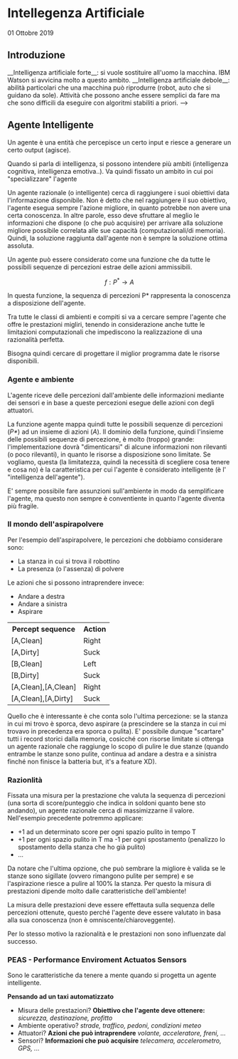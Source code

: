 # Intellegenza Artificiale
01 Ottobre 2019
## Introduzione
<!-->
__Intelligenza artificiale forte__: si vuole sostituire all'uomo la macchina. IBM Watson si avvicina molto a questo ambito.

__Intelligenza artificiale debole__: abilità particolari che una macchina può riprodurre (robot, auto che si guidano da sole).
Attività che possono anche essere semplici da fare ma che sono difficili da eseguire con algoritmi stabiliti a priori.
-->
## Agente Intelligente

Un agente è una entità che percepisce un certo input e riesce a generare un certo output (agisce).

Quando si parla di intelligenza, si possono intendere più ambiti (intelligenza cognitiva, intelligenza emotiva..). Va quindi fissato un ambito in cui poi "specializzare" l'agente

Un agente razionale (o intelligente) cerca di raggiungere i suoi obiettivi data l'informazione disponibile. Non è detto che nel raggiungere il suo obiettivo, l'agente esegua sempre l'azione migliore, in quanto potrebbe non avere una certa conoscenza. In altre parole, esso deve sfruttare al meglio le informazioni che dispone (o che può acquisire) per arrivare alla soluzione migliore possibile correlata alle sue capacità (computazionali/di memoria). Quindi, la soluzione raggiunta dall'agente non è sempre la soluzione ottima assoluta.

Un agente può essere considerato come una funzione che da tutte le possibili sequenze di percezioni estrae delle azioni ammissibili.

$$f : P^* \to A$$

In questa funzione, la sequenza di percezioni P* rappresenta la conoscenza a disposizione dell'agente.

Tra tutte le classi di ambienti e compiti si va a cercare sempre l'agente che offre le prestazioni migliri, tenendo in considerazione anche tutte le limitazioni computazionali che impediscono la realizzazione di una razionalità perfetta.

Bisogna quindi cercare di progettare il miglior programma date le risorse disponibili.

### Agente e ambiente

L'agente riceve delle percezioni dall'ambiente delle informazioni mediante dei sensori e in base a queste percezioni esegue delle azioni con degli attuatori.

La funzione agente mappa quindi tutte le possibili sequenze di percezioni (_P*_) ad un insieme di azioni (_A_). Il dominio della funzione, quindi l'insieme delle possibili sequenze di percezione, è molto (troppo) grande: l'implementazione dovrà "dimenticarsi" di alcune informazioni non rilevanti (o poco rilevanti), in quanto le risorse a disposizione sono limitate. Se vogliamo, questa (la limitatezza, quindi la necessità di scegliere cosa tenere e cosa no) è la caratteristica per cui l'agente è considerato intelligente (è l' "intelligenza dell'agente").

E' sempre possibile fare assunzioni sull'ambiente in modo da semplificare l'agente, ma questo non sempre è conventiente in quanto l'agente diventa più fragile.

### Il mondo dell'aspirapolvere

Per l'esempio dell'aspirapolvere, le percezioni che dobbiamo considerare sono:
* La stanza in cui si trova il robottino
* La presenza (o l'assenza) di polvere

Le azioni che si possono intraprendere invece:
* Andare a destra
* Andare a sinistra
* Aspirare

<table>
<th>Percept sequence</th><th>Action</th>
<tr><td>[A,Clean]</td><td>Right</td></tr>
<tr><td>[A,Dirty]</td><td>Suck</td></tr>
<tr><td>[B,Clean]</td><td>Left</td></tr>
<tr><td>[B,Dirty]</td><td>Suck</td></tr>
<tr><td>[A,Clean],[A,Clean]</td><td>Right</td></tr>
<tr><td>[A,Clean],[A,Dirty]</td><td>Suck</td></tr>
</table>

Quello che è interessante è che conta solo l'ultima percezione: se la stanza in cui mi trovo è sporca, devo aspirare (a prescindere se la stanza in cui mi trovavo in precedenza era sporca o pulita). E' possibile dunque "scartare" tutti i record storici dalla memoria, cosicché con risorse limitate si ottenga un agente razionale che raggiunge lo scopo di pulire le due stanze (quando entrambe le stanze sono pulite, continua ad andare a destra e a sinistra finché non finisce la batteria but, it's a feature XD).

### Razionlità

Fissata una misura per la prestazione che valuta la sequenza di percezioni (una sorta di score/punteggio che indica in soldoni quanto bene sto andando), un agente razionale cerca di massimizzarne il valore. Nell'esempio precedente potremmo applicare: 
* +1 ad un determinato score per ogni spazio pulito in tempo T
* +1 per ogni spazio pulito in T ma -1 per ogni spostamento (penalizzo lo spostamento della stanza che ho già pulito)
* ...

Da notare che l'ultima opzione, che può sembrare la migliore è valida se le stanze sono sigillate (ovvero rimangono pulite per sempre) e se l'aspirazione riesce a pulire al 100% la stanza. Per questo la misura di prestazioni dipende molto dalle caratteristiche dell'ambiente!

La misura delle prestazioni deve essere effettauta sulla sequenza delle percezioni ottenute, questo perché l'agente deve essere valutato in basa alla sua conoscenza (non è omniscente/chiaroveggente).

Per lo stesso motivo la razionalità e le prestazioni non sono influenzate dal successo.

### PEAS - Performance Enviroment Actuatos Sensors

Sono le caratteristiche da tenere a mente quando si progetta un agente intelligente.

__Pensando ad un taxi automatizzato__
* Misura delle prestazioni? **Obiettivo che l'agente deve ottenere:** _sicurezza, destinazione, profitto_
* Ambiente operativo? _strade, traffico, pedoni, condizioni meteo_
* Attuatori? **Azioni che può intraprendere** _volante, acceleratore, freni, ..._
* Sensori? **Informazioni che può acquisire** _telecamera, accelerometro, GPS, ..._












